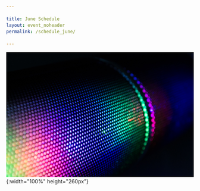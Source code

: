 ```yaml
---

title: June Schedule
layout: event_noheader
permalink: /schedule_june/

---
```


![Schedule Header Image](/assets/images/background.jpg){:width="100%" height="260px"}

